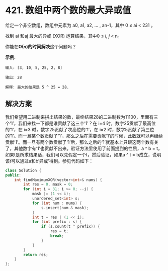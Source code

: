 # 421. 数组中两个数的最大异或值

给定一个非空数组，数组中元素为 a0, a1, a2, … , an-1，其中 0 ≤ ai < 231 。

找到 ai 和aj 最大的异或 (XOR) 运算结果，其中0 ≤ *i*,  *j* < n。

你能在**O(*n*)的时间解决**这个问题吗？

**示例:**

```
输入: [3, 10, 5, 25, 2, 8]

输出: 28

解释: 最大的结果是 5 ^ 25 = 28.
```

## 解决方案

我们希望用二进制来拼出结果的数，最终结果28的二进制数为11100，里面有三个‘1’，我们来找一下都是谁贡献了这三个‘1’？在 i=4 时，数字25贡献了最高位的‘1’，在 i=3 时，数字25贡献了次高位的‘1’，在 i=2 时，数字5贡献了第三位的‘1’。而一旦某个数贡献了‘1’，那么之后在需要贡献‘1’的时候，此数就可以再继续贡献‘1’。而一旦有两个数贡献了‘1’后，那么之后的‘1’就基本上只跟这两个数有关了，其他数字有‘1’也贡献不出来。验证方法里使用了前面提到的性质，a ^ b = t，如果t是所求结果话，我们可以先假定一个t，然后验证，如果a ^ t = b成立，说明该t可以通过a和b‘异或’得到。参见代码如下：

```c++
class Solution {
public:
    int findMaximumXOR(vector<int>& nums) {
        int res = 0, mask = 0;
        for (int i = 31; i >= 0; --i) {
            mask |= (1 << i);
            unordered_set<int> s;
            for (int num : nums) {
                s.insert(num & mask);
            }
            int t = res | (1 << i);
            for (int prefix : s) {
                if (s.count(t ^ prefix)) {
                    res = t;
                    break;
                }
            }
        }
        return res;
    }
};
```

